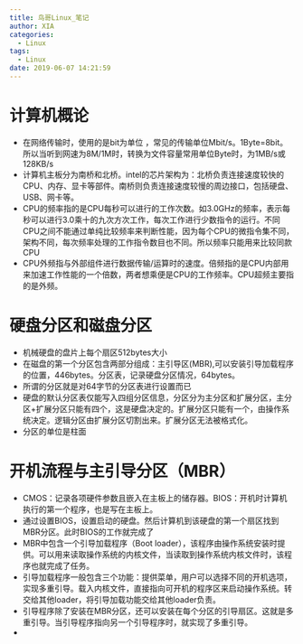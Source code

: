 ```yaml
---
title: 鸟哥Linux_笔记
author: XIA
categories:
  - Linux
tags:
  - Linux
date: 2019-06-07 14:21:59
---
```

# 计算机概论
- 在网络传输时，使用的是bit为单位 ，常见的传输单位Mbit/s。1Byte=8bit。所以当听到网速为8M/1M时，转换为文件容量常用单位Byte时，为1MB/s或128KB/s
- 计算机主板分为南桥和北桥。intel的芯片架构为：北桥负责连接速度较快的CPU、内存、显卡等部件。南桥则负责连接速度较慢的周边接口，包括硬盘、USB、网卡等。
- CPU的频率指的是CPU每秒可以进行的工作次数。如3.0GHz的频率，表示每秒可以进行3.0乘十的九次方次工作，每次工作进行少数指令的运行。不同CPU之间不能通过单纯比较频率来判断性能，因为每个CPU的微指令集不同，架构不同，每次频率处理的工作指令数目也不同。所以频率只能用来比较同款CPU
- CPU外频指与外部组件进行数据传输/运算时的速度。倍频指的是CPU内部用来加速工作性能的一个倍数，两者想乘便是CPU的工作频率。CPU超频主要指的是外频。

# 硬盘分区和磁盘分区

- 机械硬盘的盘片上每个扇区512bytes大小
- 在磁盘的第一个分区包含两部分组成：主引导区(MBR),可以安装引导加载程序的位置，446bytes。分区表，记录硬盘分区情况，64bytes。
- 所谓的分区就是对64字节的分区表进行设置而已
- 硬盘的默认分区表仅能写入四组分区信息，分区分为主分区和扩展分区，主分区+扩展分区只能有四个，这是硬盘决定的。扩展分区只能有一个，由操作系统决定。逻辑分区由扩展分区切割出来。扩展分区无法被格式化。
- 分区的单位是柱面
# 开机流程与主引导分区（MBR）
- CMOS：记录各项硬件参数且嵌入在主板上的储存器。BIOS：开机时计算机执行的第一个程序，也是写在主板上。
- 通过设置BIOS，设置启动的硬盘。然后计算机到该硬盘的第一个扇区找到MBR分区。此时BIOS的工作就完成了
- MBR中包含一个引导加载程序（Boot loader），该程序由操作系统安装时提供。可以用来读取操作系统的内核文件，当读取到操作系统内核文件时，该程序也就完成了任务。
- 引导加载程序一般包含三个功能：提供菜单，用户可以选择不同的开机选项，实现多重引导。载入内核文件，直接指向可开机的程序区来启动操作系统。转交给其他loader，将引导加载功能交给其他loader负责。
- 引导程序除了安装在MBR分区，还可以安装在每个分区的引导扇区。这就是多重引导。当引导程序指向另一个引导程序时，就实现了多重引导。
- 